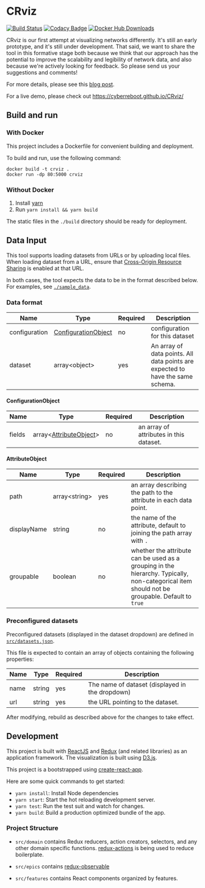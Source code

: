 # CRviz

[![Build Status](https://travis-ci.org/CyberReboot/CRviz.svg?branch=master)](https://travis-ci.org/CyberReboot/CRviz)
[![Codacy Badge](https://api.codacy.com/project/badge/Grade/6fe34768060e4f75a9ad8d20c0c31fec)](https://www.codacy.com/app/CyberReboot/CRviz?utm_source=github.com&amp;utm_medium=referral&amp;utm_content=CyberReboot/CRviz&amp;utm_campaign=Badge_Grade)
[![Docker Hub Downloads](https://img.shields.io/docker/pulls/cyberreboot/crviz.svg)](https://hub.docker.com/u/cyberreboot)

CRviz is our first attempt at visualizing networks differently. It's still an early prototype, and it's still under development. That said, we want to share the tool in this formative stage both because we think that our approach has the potential to improve the scalability and legibility of network data, and also because we're actively looking for feedback. So please send us your suggestions and comments!

For more details, please see this [blog post](https://blog.cyberreboot.org/crviz-scalable-design-for-network-visualization-14689133fd91).

For a live demo, please check out https://cyberreboot.github.io/CRviz/

## Build and run

### With Docker

This project includes a Dockerfile for convenient building and deployment.

To build and run, use the following command:

```
docker build -t crviz .
docker run -dp 80:5000 crviz
```

### Without Docker

1. Install [yarn](https://yarnpkg.com/en/)
2. Run `yarn install && yarn build`

The static files in the `./build` directory should be ready for deployment.

## Data Input

This tool supports loading datasets from URLs or by uploading local files. When loading dataset from a URL, ensure that [Cross-Origin Resource Sharing](https://developer.mozilla.org/en-US/docs/Web/HTTP/CORS) is enabled at that URL. 

In both cases, the tool expects the data to be in the format described below.
For examples, see [`./sample_data`](./sample_data).

### Data format

| Name | Type | Required | Description |
| - | - | - | - |
| configuration | [ConfigurationObject](#configuration-object) | no | configuration for this dataset |
| dataset | array\<object\> | yes | An array of data points. All data points are expected to have the same schema. |

#### ConfigurationObject

| Name | Type | Required | Description |
| - | - | - | - |
| fields | array\<[AttributeObject](#AttributeObject)\> | no | an array of attributes in this dataset. |

#### AttributeObject

| Name | Type | Required | Description |
| - | - | - | - |
| path | array\<string\> | yes | an array describing the path to the attribute in each data point. |
| displayName | string | no | the name of the attribute, default to joining the path array with `.` |
| groupable | boolean | no | whether the attribute can be used as a grouping in the hierarchy. Typically, non-categorical item should not be groupable. Default to `true` |

### Preconfigured datasets

Preconfigured datasets (displayed in the dataset dropdown) are defined in [`src/datasets.json`](src/datasets.json).

This file is expected to contain an array of objects containing the following properties:

| Name | Type   | Required | Description                                     |
| ---- | ------ | -------- | ----------------------------------------------- |
| name | string | yes      | The name of dataset (displayed in the dropdown) |
| url  | string | yes      | the URL pointing to the dataset.                |

After modifying, rebuild as described above for the changes to take effect.

## Development

This project is built with [ReactJS](https://reactjs.org) and [Redux](https://redux.js.org/) (and related libraries) as an application framework. The visualization is built using [D3.js](https://d3js.org/).

This project is a bootstrapped using [create-react-app](https://github.com/facebook/create-react-app).

Here are some quick commands to get started:

- `yarn install`: Install Node dependencies
- `yarn start`: Start the hot reloading development server.
- `yarn test`: Run the test suit and watch for changes.
- `yarn build`: Build a production optimized bundle of the app.

### Project Structure

- `src/domain` contains Redux reducers, action creators, selectors, and any other domain specific functions.
  [redux-actions](https://github.com/redux-observable/redux-observable) is being used to reduce boilerplate.

- `src/epics` contains [redux-observable](https://github.com/redux-observable/redux-observable)

- `src/features` contains React components organized by features.
